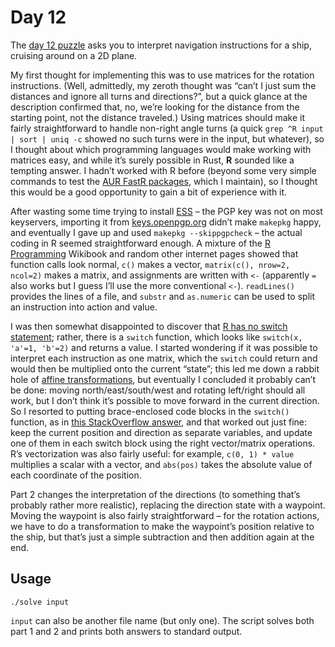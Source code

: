 # Day 12

The [day 12 puzzle][day12] asks you to interpret navigation instructions for a ship,
cruising around on a 2D plane.

My first thought for implementing this was to use matrices for the rotation instructions.
(Well, admittedly, my zeroth thought was “can’t I just sum the distances and ignore all turns and directions?”,
but a quick glance at the description confirmed that, no,
we’re looking for the distance from the starting point, not the distance traveled.)
Using matrices should make it fairly straightforward to handle non-right angle turns
(a quick `grep ^R input | sort | uniq -c` showed no such turns were in the input, but whatever),
so I thought about which programming languages would make working with matrices easy,
and while it’s surely possible in Rust, **R** sounded like a tempting answer.
I hadn’t worked with R before
(beyond some very simple commands to test the [AUR FastR packages][fastr-jdk11-bin], which I maintain),
so I thought this would be a good opportunity to gain a bit of experience with it.

After wasting some time trying to install [ESS][emacs-ess] –
the PGP key was not on most keyservers, importing it from [keys.openpgp.org][] didn’t make `makepkg` happy,
and eventually I gave up and used `makepkg --skippgpcheck` –
the actual coding in R seemed straightforward enough.
A mixture of the [R Programming][] Wikibook and random other internet pages showed
that function calls look normal, `c()` makes a vector, `matrix(c(), nrow=2, ncol=2)` makes a matrix,
and assignments are written with `<-` (apparently `=` also works but I guess I’ll use the more conventional `<-`).
`readLines()` provides the lines of a file,
and `substr` and `as.numeric` can be used to split an instruction into action and value.

I was then somewhat disappointed to discover that [R has no switch statement][R-switch];
rather, there is a `switch` function,
which looks like `switch(x, 'a'=1, 'b'=2)` and returns a value.
I started wondering if it was possible to interpret each instruction as one matrix,
which the `switch` could return and would then be multiplied onto the current “state”;
this led me down a rabbit hole of [affine transformations][],
but eventually I concluded it probably can’t be done:
moving north/east/south/west and rotating left/right should all work,
but I don’t think it’s possible to move forward in the current direction.
So I resorted to putting brace-enclosed code blocks in the `switch()` function,
as in [this StackOverflow answer][R-switch-answer],
and that worked out just fine:
keep the current position and direction as separate variables,
and update one of them in each switch block using the right vector/matrix operations.
R’s vectorization was also fairly useful:
for example, `c(0, 1) * value` multiplies a scalar with a vector,
and `abs(pos)` takes the absolute value of each coordinate of the position.

Part 2 changes the interpretation of the directions
(to something that’s probably rather more realistic),
replacing the direction state with a waypoint.
Moving the waypoint is also fairly straightforward –
for the rotation actions, we have to do a transformation to make the waypoint’s position relative to the ship,
but that’s just a simple subtraction and then addition again at the end.

## Usage

```
./solve input
```

`input` can also be another file name (but only one).
The script solves both part 1 and 2 and prints both answers to standard output.

[day12]: https://adventofcode.com/2020/day/12
[fastr-jdk11-bin]: https://aur.archlinux.org/packages/fastr-jdk11-bin/
[emacs-ess]: https://aur.archlinux.org/packages/emacs-ess/
[keys.openpgp.org]: https://keys.openpgp.org/search?q=1248E0A068E0DB0F
[R Programming]: https://en.wikibooks.org/wiki/R_Programming
[R-switch]: https://stackoverflow.com/q/10393508/1420237
[affine transformations]: https://www.wikidata.org/wiki/Special:GoToLinkedPage/enwiki/Q382497
[R-switch-answer]: https://stackoverflow.com/a/10393550/1420237
